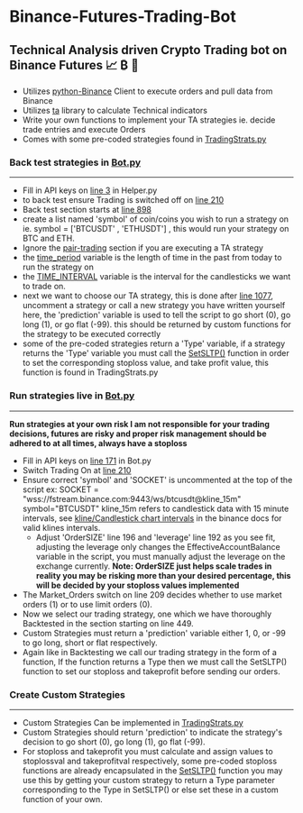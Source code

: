 # Binance-Futures-Trading-Bot
## Technical Analysis driven Crypto Trading bot on Binance Futures 📈 ₿ 🚀
* Utilizes [python-Binance](https://python-binance.readthedocs.io/en/latest/) Client to execute orders and pull data from Binance
* Utilizes [ta](https://technical-analysis-library-in-python.readthedocs.io/en/latest/) library to calculate Technical indicators
* Write your own functions to implement your TA strategies ie. decide trade entries and execute Orders
* Comes with some pre-coded strategies found in [TradingStrats.py](https://github.com/conor19w/Binance-Futures-Trading-Bot/blob/main/TradingStrats.py)
### Back test strategies in [Bot.py](https://github.com/conor19w/Binance-Futures-Trading-Bot/blob/main/Bot.py)
---
* Fill in API keys on [line 3](https://github.com/conor19w/Binance-Futures-Trading-Bot/blob/ce99ed94bba7a1b82385d3e504c41f2c82a342d3/Helper.py#L3) in Helper.py
* to back test ensure Trading is switched off on [line 210](https://github.com/conor19w/Binance-Futures-Trading-Bot/blob/120baa9bb0b6f17d31daedb5769428b95ee3930e/Bot.py#L210)
* Back test section starts at [line 898](https://github.com/conor19w/Binance-Futures-Trading-Bot/blob/120baa9bb0b6f17d31daedb5769428b95ee3930e/Bot.py#L898)
* create a list named 'symbol' of coin/coins you wish to run a strategy on ie. symbol = ['BTCUSDT' , 'ETHUSDT'] , this would run your strategy on BTC and ETH.
* Ignore the [pair-trading](https://github.com/conor19w/Binance-Futures-Trading-Bot/blob/120baa9bb0b6f17d31daedb5769428b95ee3930e/Bot.py#L922) section if you are executing a TA strategy
* the [time_period](https://github.com/conor19w/Binance-Futures-Trading-Bot/blob/120baa9bb0b6f17d31daedb5769428b95ee3930e/Bot.py#L948) variable is the length of time in the past from today to run the strategy on
* the [TIME_INTERVAL](https://github.com/conor19w/Binance-Futures-Trading-Bot/blob/120baa9bb0b6f17d31daedb5769428b95ee3930e/Bot.py#L949) variable is the interval for the candlesticks we want to trade on.
* next we want to choose our TA strategy, this is done after [line 1077](https://github.com/conor19w/Binance-Futures-Trading-Bot/blob/120baa9bb0b6f17d31daedb5769428b95ee3930e/Bot.py#L1077), uncomment a strategy or call a new strategy you have written yourself here, the 'prediction' variable is used to tell the script to go short (0), go long (1), or go flat (-99). this should be returned by custom functions for the strategy to be executed correctly
* some of the pre-coded strategies return a 'Type' variable, if a strategy returns the 'Type' variable you must call the [SetSLTP()](https://github.com/conor19w/Binance-Futures-Trading-Bot/blob/120baa9bb0b6f17d31daedb5769428b95ee3930e/TradingStrats.py#L750) function in order to set the corresponding stoploss value, and take profit value, this function is found in TradingStrats.py
### Run strategies live in [Bot.py](https://github.com/conor19w/Binance-Futures-Trading-Bot/blob/main/Bot.py)
---
__Run strategies at your own risk I am not responsible for your trading decisions, futures are risky and proper risk management should be adhered to at all times, always have a stoploss__
* Fill in API keys on [line 171](https://github.com/conor19w/Binance-Futures-Trading-Bot/blob/ce99ed94bba7a1b82385d3e504c41f2c82a342d3/Bot.py#L171) in Bot.py
* Switch Trading On at [line 210](https://github.com/conor19w/Binance-Futures-Trading-Bot/blob/120baa9bb0b6f17d31daedb5769428b95ee3930e/Bot.py#L210)
* Ensure correct 'symbol' and 'SOCKET' is uncommented at the top of the script ex:
SOCKET = "wss://fstream.binance.com:9443/ws/btcusdt@kline_15m"
symbol="BTCUSDT"
kline_15m refers to candlestick data with 15 minute intervals, see [kline/Candlestick chart intervals](https://binance-docs.github.io/apidocs/spot/en/#kline-candlestick-streams) in the binance docs for valid klines intervals.
  * Adjust 'OrderSIZE' line 196 and 'leverage' line 192 as you see fit, adjusting the leverage only changes the EffectiveAccountBalance variable in the script, you must manually adjust the leverage on the exchange currently. __Note: OrderSIZE just helps scale trades in reality you may be risking more than your desired percentage, this will be decided by your stoploss values implemented__
* The Market_Orders switch on line 209 decides whether to use market orders (1) or to use limit orders (0).
* Now we select our trading strategy, one which we have thoroughly Backtested in the section starting on line 449.
* Custom Strategies must return a 'prediction' variable either 1, 0, or -99 to go long, short or flat respectively. 
* Again like in Backtesting we call our trading strategy in the form of a function, If the function returns a Type then we must call the SetSLTP() function to set our stoploss and takeprofit before sending our orders.

### Create Custom Strategies
---
* Custom Strategies Can be implemented in [TradingStrats.py](https://github.com/conor19w/Binance-Futures-Trading-Bot/blob/main/TradingStrats.py)
* Custom Strategies should return 'prediction' to indicate the strategy's decision to go short (0), go long (1), go flat (-99).
* For stoploss and takeprofit you must calculate and assign values to stoplossval and takeprofitval respectively, some pre-coded stoploss functions are already encapsulated in the [SetSLTP()](https://github.com/conor19w/Binance-Futures-Trading-Bot/blob/120baa9bb0b6f17d31daedb5769428b95ee3930e/TradingStrats.py#L750) function you may use this by getting your custom strategy to return a Type parameter corresponding to the Type in SetSLTP() or else set these in a custom function of your own.
